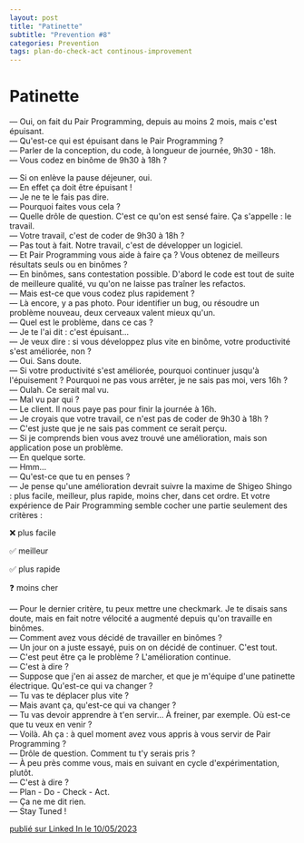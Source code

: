 ```yaml
---
layout: post
title: "Patinette"
subtitle: "Prevention #8"
categories: Prevention
tags: plan-do-check-act continous-improvement
---
```

# Patinette

— Oui, on fait du Pair Programming, depuis au moins 2 mois, mais c'est épuisant.\
— Qu'est-ce qui est épuisant dans le Pair Programming ?\
— Parler de la conception, du code, à longueur de journée, 9h30 - 18h.\
— Vous codez en binôme de 9h30 à 18h ?
<!--more-->

— Si on enlève la pause déjeuner, oui.\
— En effet ça doit être épuisant !\
— Je ne te le fais pas dire.\
— Pourquoi faites vous cela ?\
— Quelle drôle de question. C'est ce qu'on est sensé faire. Ça s'appelle : le travail.\
— Votre travail, c'est de coder de 9h30 à 18h ?\
— Pas tout à fait. Notre travail, c'est de développer un logiciel.\
— Et Pair Programming vous aide à faire ça ? Vous obtenez de meilleurs résultats seuls ou en binômes ?\
— En binômes, sans contestation possible. D'abord le code est tout de suite de meilleure qualité, vu qu'on ne laisse pas traîner les refactos.\
— Mais est-ce que vous codez plus rapidement ?\
— Là encore, y a pas photo. Pour identifier un bug, ou résoudre un problème nouveau, deux cerveaux valent mieux qu'un.\
— Quel est le problème, dans ce cas ?\
— Je te l'ai dit : c'est épuisant…\
— Je veux dire : si vous développez plus vite en binôme, votre productivité s'est améliorée, non ?\
— Oui. Sans doute.\
— Si votre productivité s'est améliorée, pourquoi continuer jusqu'à l'épuisement ? Pourquoi ne pas vous arrêter, je ne sais pas moi, vers 16h ?\
— Oulah. Ce serait mal vu.\
— Mal vu par qui ?\
— Le client. Il nous paye pas pour finir la journée à 16h.\
— Je croyais que votre travail, ce n'est pas de coder de 9h30 à 18h ?\
— C'est juste que je ne sais pas comment ce serait perçu.\
— Si je comprends bien vous avez trouvé une amélioration, mais son application pose un problème.\
— En quelque sorte.\
— Hmm…\
— Qu'est-ce que tu en penses ?\
— Je pense qu'une amélioration devrait suivre la maxime de Shigeo Shingo : plus facile, meilleur, plus rapide, moins cher, dans cet ordre. Et votre expérience de Pair Programming semble cocher une partie seulement des critères :

❌ plus facile

✅ meilleur

✅ plus rapide

❓ moins cher

— Pour le dernier critère, tu peux mettre une checkmark. Je te disais sans doute, mais en fait notre vélocité a augmenté depuis qu'on travaille en binômes.\
— Comment avez vous décidé de travailler en binômes ?\
— Un jour on a juste essayé, puis on on décidé de continuer. C'est tout.\
— C'est peut être ça le problème ? L'amélioration continue.\
— C'est à dire ?\
— Suppose que j'en ai assez de marcher, et que je m'équipe d'une patinette électrique. Qu'est-ce qui va changer ?\
— Tu vas te déplacer plus vite ?\
— Mais avant ça, qu'est-ce qui va changer ?\
— Tu vas devoir apprendre à t'en servir… À freiner, par exemple. Où est-ce que tu veux en venir ?\
— Voilà. Ah ça : à quel moment avez vous appris à vous servir de Pair Programming ?\
— Drôle de question. Comment tu t'y serais pris ?\
— À peu près comme vous, mais en suivant en cycle d'expérimentation, plutôt.\
— C'est à dire ?\
— Plan - Do - Check - Act.\
— Ça ne me dit rien.\
— Stay Tuned !

[publié sur Linked In le 10/05/2023](https://www.linkedin.com/posts/christophe-thibaut-35b4657_ameliorationcontinue-plandocheckact-activity-7061994503426977792-KFfS?utm_source=share&utm_medium=member_desktop)
